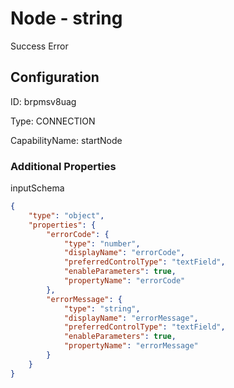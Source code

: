 # Node - string 
Success Error
## Configuration
ID:  brpmsv8uag

Type: CONNECTION 

CapabilityName: startNode






### Additional Properties
inputSchema
```json 
{
	"type": "object",
	"properties": {
		"errorCode": {
			"type": "number",
			"displayName": "errorCode",
			"preferredControlType": "textField",
			"enableParameters": true,
			"propertyName": "errorCode"
		},
		"errorMessage": {
			"type": "string",
			"displayName": "errorMessage",
			"preferredControlType": "textField",
			"enableParameters": true,
			"propertyName": "errorMessage"
		}
	}
}
```




